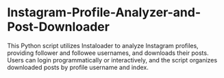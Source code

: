 # Instagram-Profile-Analyzer-and-Post-Downloader
This Python script utilizes Instaloader to analyze Instagram profiles, providing follower and followee usernames, and downloads their posts. Users can login programmatically or interactively, and the script organizes downloaded posts by profile username and index. 
